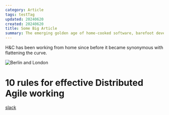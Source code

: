 ```yaml
---
category: Article
tags: testTag
updated: 20240620
created: 20240620
title: Some Big Article
summary: The emerging golden age of home-cooked software, barefoot developers, and why the local-first community should help build it
---
```


H&C has been working from home since before it became synonymous with flattening the curve. 

![Berlin and London](/berlin.png)


# 10 rules for effective Distributed Agile working
 [slack](https://slack.com/intl/en-gb/?eu_nc=1)